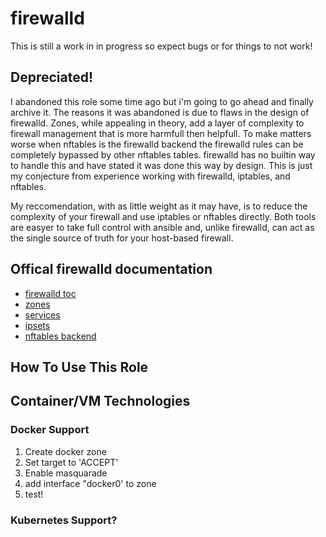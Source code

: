 # firewalld
This is still a work in in progress so expect bugs or for things to not work!

## Depreciated!

I abandoned this role some time ago but i'm going to go ahead and finally archive it.  The reasons it was abandoned is due to flaws in the design of firewalld.  Zones, while appealing in theory, add a layer of complexity to firewall management that is more harmfull then helpfull.  To make matters worse when nftables is the firewalld backend the firewalld rules can be completely bypassed by other nftables tables.  firewalld has no builtin way to handle this and have stated it was done this way by design.  This is just my conjecture from experience working with firewalld, iptables, and nftables.

My reccomendation, with as little weight as it may have, is to reduce the complexity of your firewall and use iptables or nftables directly.  Both tools are easyer to take full control with ansible and, unlike firewalld, can act as the single source of truth for your host-based firewall.

## Offical firewalld documentation
- [firewalld toc](https://firewalld.org/documentation/)
- [zones](https://firewalld.org/documentation/zone/)
- [services](https://firewalld.org/documentation/service/)
- [ipsets](https://firewalld.org/documentation/ipset/)
- [nftables backend](https://firewalld.org/2018/07/nftables-backend)

## How To Use This Role


## Container/VM Technologies
### Docker Support
1. Create docker zone
2. Set target to 'ACCEPT'
3. Enable masquarade
4. add interface "docker0' to zone
5. test!

### Kubernetes Support?
